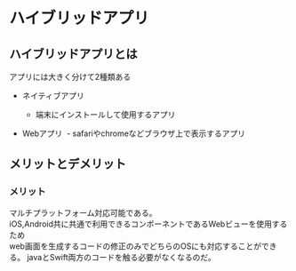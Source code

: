 # ハイブリッドアプリ
## ハイブリッドアプリとは
アプリには大きく分けて2種類ある
- ネイティブアプリ
   - 端末にインストールして使用するアプリ
  
- Webアプリ
   - safariやchromeなどブラウザ上で表示するアプリ

## メリットとデメリット
### メリット
マルチプラットフォーム対応可能である。  
iOS,Android共に共通で利用できるコンポーネントであるWebビューを使用するため  
web画面を生成するコードの修正のみでどちらのOSにも対応することができる。
javaとSwift両方のコードを触る必要がなくなるのだ。
